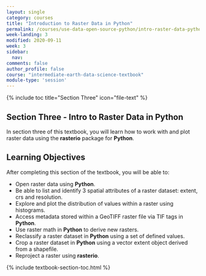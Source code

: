```yaml
---
layout: single
category: courses
title: "Introduction to Raster Data in Python"
permalink: /courses/use-data-open-source-python/intro-raster-data-python/
week-landing: 3
modified: 2020-09-11
week: 3
sidebar:
  nav:
comments: false
author_profile: false
course: "intermediate-earth-data-science-textbook"
module-type: 'session'
---
```


{% include toc title="Section Three" icon="file-text" %}

<div class="notice--info" markdown="1">

## <i class="fa fa-ship" aria-hidden="true"></i> Section Three - Intro to Raster Data in Python

In section three of this textbook, you will learn how to work with and plot raster data using the **rasterio** package for **Python**. 


## <i class="fa fa-graduation-cap" aria-hidden="true"></i> Learning Objectives

After completing this section of the textbook, you will be able to:

* Open raster data using **Python**.
* Be able to list and identify 3 spatial attributes of a raster dataset: extent, crs and resolution.
* Explore and plot the distribution of values within a raster using histograms.
* Access metadata stored within a GeoTIFF raster file via TIF tags in **Python**.
* Use raster math in **Python** to derive new rasters.
* Reclassify a raster dataset in **Python** using a set of defined values. 
* Crop a raster dataset in **Python** using a vector extent object derived from a shapefile.
* Reproject a raster using **rasterio**.

</div>


{% include textbook-section-toc.html %}
